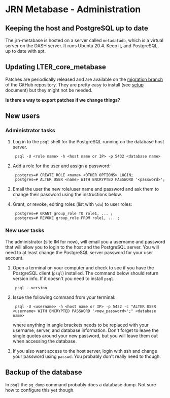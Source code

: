 # JRN Metabase - Administration

## Keeping the host and PostgreSQL up to date

The jrn-metabase is hosted on a server called `metadatadb`, which is a virtual server on the DASH server. It runs Ubuntu 20.4. Keep it, and PostgreSQL, up to date with apt.

## Updating LTER_core_metabase

Patches are periodically released and are available on the [migration branch]() of the GitHub repository. They are pretty easy to install (see [setup](jrn_metabase_setup.md) document) but they might not be needed. 

**Is there a way to export patches if we change things?**

## New users

### Administrator tasks

1. Log in to the `psql` shell for the PostgreSQL running on the database host server.

        psql -U <role name> -h <host name or IP> -p 5432 <database name>

2. Add a role for the user and assign a password:

        postgres=# CREATE ROLE <name> <OTHER OPTIONS> LOGIN;
        postgres=# ALTER USER <name> WITH ENCRYPTED PASSWORD '<password>';

3. Email the user the new role/user name and password and ask them to change their password using the instructions below.

4. Grant, or revoke, editing roles (list with `\du`) to user roles:

        postgres=# GRANT group_role TO role1, ... ;
        postgres=# REVOKE group_role FROM role1, ... ;

### New user tasks

The administrator (site IM for now), will email you a username and password that will allow you to login to the host and the PostgreSQL server. You will need to at least change the PostgreSQL server password for your user account.

1. Open a terminal on your computer and check to see if you have the PostgreSQL client (`psql`) installed. The command below should return version info. If it doesn't you need to install `psql`.

        psql --version

2. Issue the following command from your terminal:

        psql -U <username> -h <host name or IP> -p 5432 -c "ALTER USER <username> WITH ENCRYPTED PASSWORD '<new_password>';" <database name>

    where anything in angle brackets needs to be replaced with your username, server, and database information. Don't forget to leave the single quotes around your new password, but you will leave them out when accessing the database.

3. If you also want access to the host server, login with ssh and change your password using `passwd`. You probably don't really need to though.


## Backup of the database

In `psql` the `pg_dump` command probably does a database dump. Not sure how to configure this yet though.


